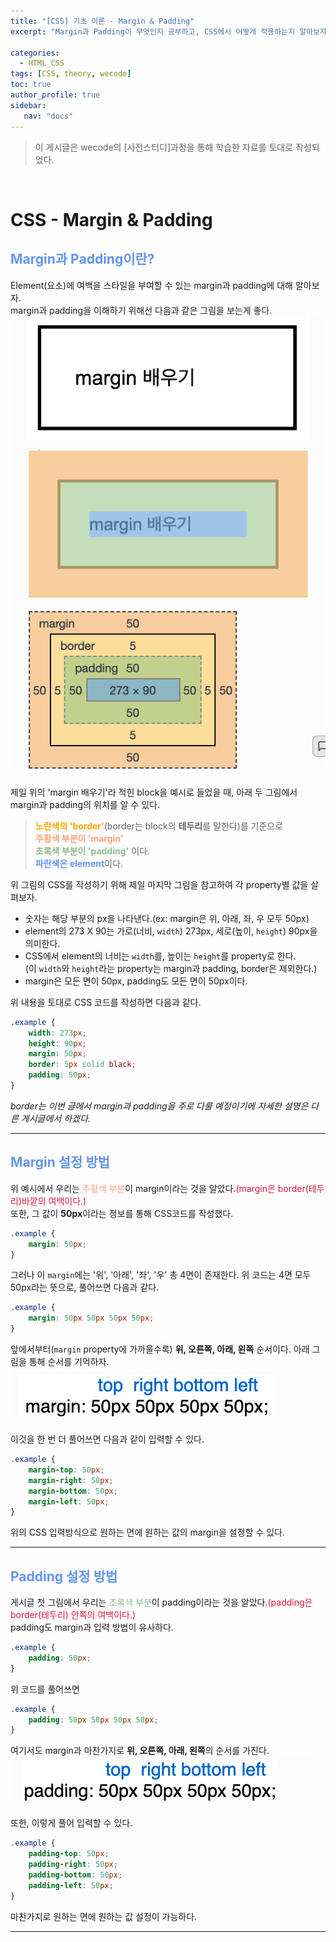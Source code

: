 ```yaml
---
title: "[CSS] 기초 이론 - Margin & Padding"
excerpt: "Margin과 Padding이 무엇인지 공부하고, CSS에서 어떻게 적용하는지 알아보자. - wecode 사전스터디."

categories: 
  - HTML_CSS
tags: [CSS, theory, wecode]
toc: true
author_profile: true 
sidebar:
   nav: "docs"
---
```

>이 게시글은 wecode의 [사전스터디]과정을 통해 학습한 자료를 토대로 작성되었다.

<br>

# CSS - Margin & Padding

## <span style="color:cornflowerblue">**Margin과 Padding이란?**</span>
Element(요소)에 여백을 스타일을 부여할 수 있는 margin과 padding에 대해 알아보자.<br>
 margin과 padding을 이해하기 위해선 다음과 같은 그림을 보는게 좋다.<br>
<img src="/assets/images/20221012/margin1.png"><br>

제일 위의 'margin 배우기'라 적힌 block을 예시로 들었을 때, 아래 두 그림에서 margin과 padding의 위치를 알 수 있다.
><span style="color:orange">**노란색의 'border'**</span>(border는 block의 **테두리**를 말한다)를 기준으로<br> 
<span style="color:lightsalmon;">**주황색 부분이 'margin'**</span><br>
<span style="color:darkseagreen;">**초록색 부분이 'padding'**</span> 이다.<br>
<span style="color:cornflowerblue">**파란색은 element**</span>이다.

위 그림의 CSS를 작성하기 위해 제일 마지막 그림을 참고하여 각 property별 값을 살펴보자.
- 숫자는 해당 부분의 px을 나타낸다.(ex: margin은 위, 아래, 좌, 우 모두 50px)
- element의 273 X 90는 가로(너비, `width`) 273px, 세로(높이, `height`) 90px을 의미한다.
- CSS에서 element의 너비는 `width`를, 높이는 `height`를 property로 한다.<br> (이 `width`와 `height`라는 property는 margin과 padding, border은 제외한다.)
- margin은 모든 면이 50px, padding도 모든 면이 50px이다.
  
위 내용을 토대로 CSS 코드를 작성하면 다음과 같다.
```css
.example {
    width: 273px;
    height: 90px;
    margin: 50px;
    border: 5px solid black;
    padding: 50px;
}
```
 _border는 이번 글에서 margin과 padding을 주로 다룰 예정이기에 자세한 설명은 다른 게시글에서 하겠다._

---
## <span style="color:cornflowerblue">**Margin 설정 방법**</span>
위 예시에서 우리는 <span style="color:lightsalmon;">주황색 부분</span>이 margin이라는 것을 알았다.<span style="color:crimson">(margin은 border(테두리)바깥의 여백이다.)</span><br> 또한, 그 값이 **50px**이라는 정보를 통해 CSS코드를 작성했다.
```css
.example {
    margin: 50px;
}
```
그러나 이 `margin`에는 '위', '아래', '좌', '우' 총 4면이 존재한다. 위 코드는 4면 모두 50px라는 뜻으로, 풀어쓰면 다음과 같다.
```css
.example {
    margin: 50px 50px 50px 50px;
}
```
앞에서부터(`margin` property에 가까울수록) **위, 오른쪽, 아래, 왼쪽** 순서이다. 아래 그림을 통해 순서를 기억하자.<br>
<img src="/assets/images/20221012/margin2.png"><br>

이것을 한 번 더 풀어쓰면 다음과 같이 입력할 수 있다. 
```css
.example {
    margin-top: 50px;
    margin-right: 50px;
    margin-bottom: 50px;
    margin-left: 50px;
}
```
위의 CSS 입력방식으로 원하는 면에 원하는 값의 margin을 설정할 수 있다.
 
---
## <span style="color:cornflowerblue">**Padding 설정 방법**</span>
게시글 첫 그림에서 우리는 <span style="color:darkseagreen;">초록색 부분</span>이 padding이라는 것을 알았다.<span style="color:crimson">(padding은 border(테두리) 안쪽의 여백이다.)</span><br>
padding도 margin과 입력 방법이 유사하다.
```css
.example {
    padding: 50px;
}
```
위 코드를 풀어쓰면
```css
.example {
    padding: 50px 50px 50px 50px;
}
```
여기서도 margin과 마찬가지로 **위, 오른쪽, 아래, 왼쪽**의 순서를 가진다.<br>
<img src="/assets/images/20221012/padding.png"><br>

또한, 이렇게 풀어 입력할 수 있다.
```css
.example {
    padding-top: 50px;
    padding-right: 50px;
    padding-bottom: 50px;
    padding-left: 50px;
}
```
마찬가지로 원하는 면에 원하는 값 설정이 가능하다.

---